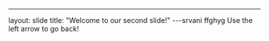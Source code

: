 ---
layout: slide
title: "Welcome to our second slide!"
---srvani ffghyg
Use the left arrow to go back!
